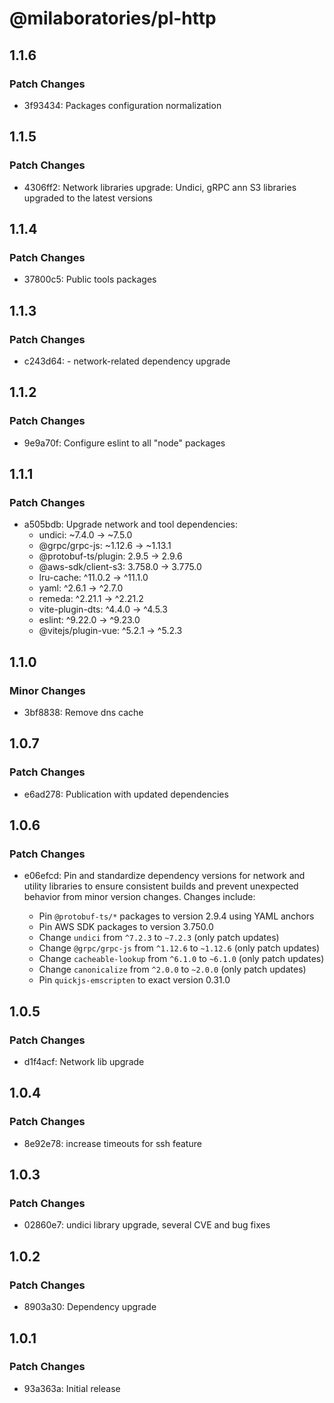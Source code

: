 # @milaboratories/pl-http

## 1.1.6

### Patch Changes

- 3f93434: Packages configuration normalization

## 1.1.5

### Patch Changes

- 4306ff2: Network libraries upgrade: Undici, gRPC ann S3 libraries upgraded to the latest versions

## 1.1.4

### Patch Changes

- 37800c5: Public tools packages

## 1.1.3

### Patch Changes

- c243d64: - network-related dependency upgrade

## 1.1.2

### Patch Changes

- 9e9a70f: Configure eslint to all "node" packages

## 1.1.1

### Patch Changes

- a505bdb: Upgrade network and tool dependencies:
  - undici: ~7.4.0 → ~7.5.0
  - @grpc/grpc-js: ~1.12.6 → ~1.13.1
  - @protobuf-ts/plugin: 2.9.5 → 2.9.6
  - @aws-sdk/client-s3: 3.758.0 → 3.775.0
  - lru-cache: ^11.0.2 → ^11.1.0
  - yaml: ^2.6.1 → ^2.7.0
  - remeda: ^2.21.1 → ^2.21.2
  - vite-plugin-dts: ^4.4.0 → ^4.5.3
  - eslint: ^9.22.0 → ^9.23.0
  - @vitejs/plugin-vue: ^5.2.1 → ^5.2.3

## 1.1.0

### Minor Changes

- 3bf8838: Remove dns cache

## 1.0.7

### Patch Changes

- e6ad278: Publication with updated dependencies

## 1.0.6

### Patch Changes

- e06efcd: Pin and standardize dependency versions for network and utility libraries to ensure consistent builds and prevent unexpected behavior from minor version changes. Changes include:

  - Pin `@protobuf-ts/*` packages to version 2.9.4 using YAML anchors
  - Pin AWS SDK packages to version 3.750.0
  - Change `undici` from `^7.2.3` to `~7.2.3` (only patch updates)
  - Change `@grpc/grpc-js` from `^1.12.6` to `~1.12.6` (only patch updates)
  - Change `cacheable-lookup` from `^6.1.0` to `~6.1.0` (only patch updates)
  - Change `canonicalize` from `^2.0.0` to `~2.0.0` (only patch updates)
  - Pin `quickjs-emscripten` to exact version 0.31.0

## 1.0.5

### Patch Changes

- d1f4acf: Network lib upgrade

## 1.0.4

### Patch Changes

- 8e92e78: increase timeouts for ssh feature

## 1.0.3

### Patch Changes

- 02860e7: undici library upgrade, several CVE and bug fixes

## 1.0.2

### Patch Changes

- 8903a30: Dependency upgrade

## 1.0.1

### Patch Changes

- 93a363a: Initial release
